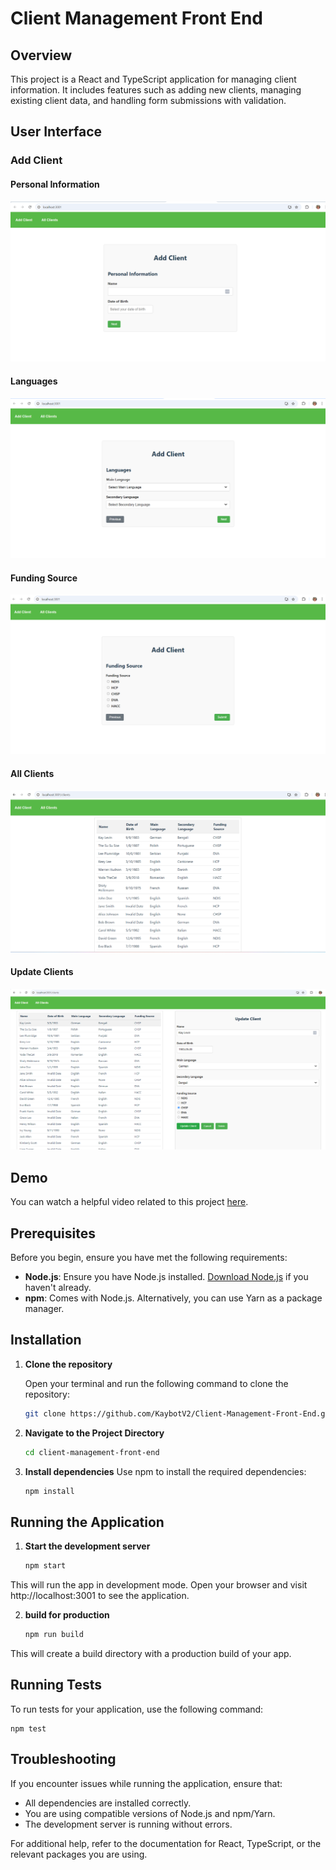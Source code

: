 # Client Management Front End

## Overview

This project is a React and TypeScript application for managing client information. It includes features such as adding new clients, managing existing client data, and handling form submissions with validation.

## User Interface

### Add Client 

#### Personal Information

![Add Client Personal Information](public/images/add_client1.png)

#### Languages

![Languages](public/images/add_client2.png)

#### Funding Source
![Funding Source](public/images/add_client3.png)

#### All Clients
![All Clients](public/images/all_clients.png)

#### Update Clients
![Update Clients](public/images/update_client.png)

## Demo
You can watch a helpful video related to this project [here](https://youtu.be/QdkhyHs1ogk).

## Prerequisites

Before you begin, ensure you have met the following requirements:

- **Node.js**: Ensure you have Node.js installed. [Download Node.js](https://nodejs.org/) if you haven't already.
- **npm**: Comes with Node.js. Alternatively, you can use Yarn as a package manager.

## Installation

1. **Clone the repository**

   Open your terminal and run the following command to clone the repository:

   ```bash
   git clone https://github.com/KaybotV2/Client-Management-Front-End.git

2. **Navigate to the Project Directory**

    ```bash
    cd client-management-front-end
3. **Install dependencies**
    Use npm to install the required dependencies:
    ```bash
    npm install

## Running the Application

1. **Start the development server**
    ```bash
    npm start

This will run the app in development mode. Open your browser and visit http://localhost:3001 to see the application.

2. **build for production**
    ```bash
    npm run build

This will create a build directory with a production build of your app.

## Running Tests
To run tests for your application, use the following command:
    
    npm test

## Troubleshooting

If you encounter issues while running the application, ensure that:

- All dependencies are installed correctly.
- You are using compatible versions of Node.js and npm/Yarn.
- The development server is running without errors.

For additional help, refer to the documentation for React, TypeScript, or the relevant packages you are using.

